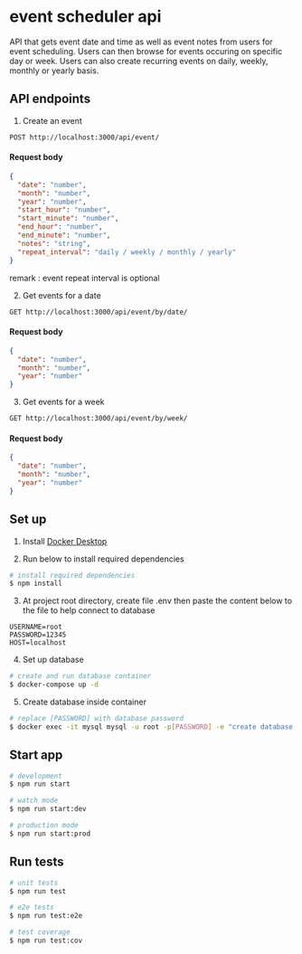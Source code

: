 # event scheduler api

API that gets event date and time as well as event notes from users for event scheduling. Users can then browse for events occuring on specific day or week. Users can also create recurring events on daily, weekly, monthly or yearly basis.

## API endpoints

1. Create an event

```http
POST http://localhost:3000/api/event/
```

#### Request body

```json
{
  "date": "number",
  "month": "number",
  "year": "number",
  "start_hour": "number",
  "start_minute": "number",
  "end_hour": "number",
  "end_minute": "number",
  "notes": "string",
  "repeat_interval": "daily / weekly / monthly / yearly"
}
```

remark : event repeat interval is optional

2. Get events for a date

```http
GET http://localhost:3000/api/event/by/date/
```

#### Request body

```json
{
  "date": "number",
  "month": "number",
  "year": "number"
}
```

3. Get events for a week

```http
GET http://localhost:3000/api/event/by/week/
```

#### Request body

```json
{
  "date": "number",
  "month": "number",
  "year": "number"
}
```

## Set up

1. Install [Docker Desktop](https://www.docker.com/products/docker-desktop)

2. Run below to install required dependencies

```bash
# install required dependencies
$ npm install
```

3. At project root directory, create file .env then paste the content below to the file to help connect to database

```
USERNAME=root
PASSWORD=12345
HOST=localhost
```

4. Set up database

```bash
# create and run database container
$ docker-compose up -d
```

5. Create database inside container

```sh
# replace [PASSWORD] with database password
$ docker exec -it mysql mysql -u root -p[PASSWORD] -e "create database events;"
```

## Start app

```bash
# development
$ npm run start

# watch mode
$ npm run start:dev

# production mode
$ npm run start:prod
```

## Run tests

```bash
# unit tests
$ npm run test

# e2e tests
$ npm run test:e2e

# test coverage
$ npm run test:cov
```
